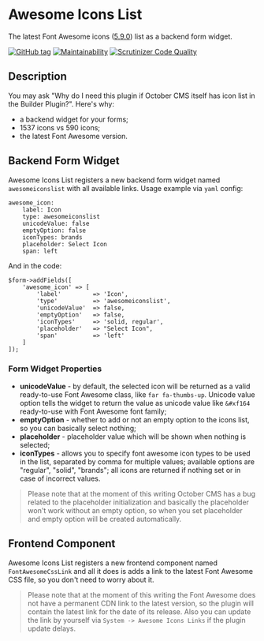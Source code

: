# Awesome Icons List

The latest Font Awesome icons ([5.9.0](https://fontawesome.com/changelog/latest)) list as a backend form widget.

[![GitHub tag](https://img.shields.io/github/tag/ginopane/oc-awesomeiconslist-plugin.svg)](https://github.com/GinoPane/oc-awesomeiconslist-plugin)
[![Maintainability](https://api.codeclimate.com/v1/badges/95b49d826902f738c4a3/maintainability)](https://codeclimate.com/github/GinoPane/oc-awesomeiconslist-plugin/maintainability)
[![Scrutinizer Code Quality](https://scrutinizer-ci.com/g/GinoPane/oc-awesomeiconslist-plugin/badges/quality-score.png?b=master)](https://scrutinizer-ci.com/g/GinoPane/oc-awesomeiconslist-plugin/?branch=master)

## Description

You may ask "Why do I need this plugin if October CMS itself has icon list in the Builder Plugin?". Here's why:
* a backend widget for your forms;
* 1537 icons vs 590 icons;
* the latest Font Awesome version.

## Backend Form Widget

Awesome Icons List registers a new backend form widget named `awesomeiconslist` with all available links. Usage example via `yaml` config:

    awesome_icon:
        label: Icon
        type: awesomeiconslist
        unicodeValue: false
        emptyOption: false
        iconTypes: brands
        placeholder: Select Icon
        span: left

And in the code:

    $form->addFields([
        'awesome_icon' => [
            'label'         => 'Icon',
            'type'          => 'awesomeiconslist',
            'unicodeValue'  => false,
            'emptyOption'   => false,
            'iconTypes'     => 'solid, regular',
            'placeholder'   => "Select Icon",
            'span'          => 'left'
        ]
    ]);
    
### Form Widget Properties

* **unicodeValue** - by default, the selected icon will be returned as a valid ready-to-use Font Awesome class, like `far fa-thumbs-up`. Unicode value option tells the widget to return the value as unicode value like `&#xf164` ready-to-use with Font Awesome font family;
* **emptyOption** - whether to add or not an empty option to the icons list, so you can basically select nothing;
* **placeholder** - placeholder value which will be shown when nothing is selected;
* **iconTypes** - allows you to specify font awesome icon types to be used in the list, separated by comma for multiple values; available options are "regular", "solid", "brands"; all icons are returned if nothing set or in case of incorrect values.

> Please note that at the moment of this writing October CMS has a bug related to the placeholder initialization and basically the placeholder won't work without an empty option, so when you set placeholder and empty option will be created automatically.

## Frontend Component

Awesome Icons List registers a new frontend component named `FontAwesomeCssLink` and all it does is adds a link to the latest Font Awesome CSS file, so you don't need to worry about it.

> Please note that at the moment of this writing the Font Awesome does not have a permanent CDN link to the latest version, so the plugin will contain the latest link for the date of its release. Also you can update the link by yourself via `System -> Awesome Icons Links` if the plugin update delays.  